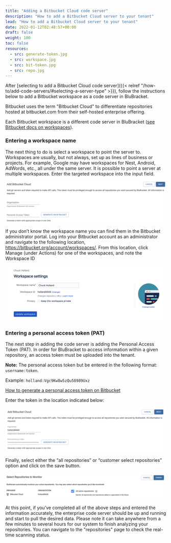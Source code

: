 ```yaml
---
title: "Adding a Bitbucket Cloud code server"
description: "How to add a Bitbucket Cloud server to your tenant"
lead: "How to add a Bitbucket Cloud server to your tenant"
date: 2022-01-12T02:48:57+00:00
draft: false
weight: 100
toc: false
resources:
  - src: generate-token.jpg
  - src: workspace.jpg
  - src: bit-token.jpg
  - src: repo.jpg
---
```


After [selecting to add a Bitbucket Cloud code server]({{< relref "/how-to/add-code-servers/#selecting-a-server-type" >}}), follow the instructions below to add a Bitbucket workspace as a code server in BluBracket.

Bitbucket uses the term "Bitbucket Cloud" to differentiate repositories hosted at bitbucket.com from their self-hosted enterprise offering.

Each Bitbucket workspace is a different code server in BluBracket ([see Bitbucket docs on workspaces](https://support.atlassian.com/bitbucket-cloud/docs/what-is-a-workspace/)).

### Entering a workspace name

The next thing to do is select a workspace to point the server to.  Workspaces are usually, but not always, set up as lines of business or projects.  For example, Google may have workspaces for Nest, Android, AdWords, etc., all under the same server.  It is possible to point a server at multiple workspaces. Enter the targeted workspace into the input field.

![generate token screenshot](generate-token.jpg)

If you don’t know the workspace name you can find them in the Bitbucket administrator portal.  Log into your Bitbucket account as an administrator and navigate to the following location, https://bitbucket.org/account/workspaces/.  From this location, click Manage (under Actions) for one of the workspaces, and note the Workspace ID

![workspace screenshot](workspace.jpg)

### Entering a personal access token (PAT)

The next step in adding the code server is adding the Personal Access Token (PAT). In order for BluBracket to access information within a given repository, an access token must be uploaded into the tenant.

**Note:** The personal access token but be entered in the following format: `username:token`.

Example: `holland:Vgc9Kw8w5zQu58989Uxz`

[How to generate a personal access token on Bitbucket](/how-to/add-code-servers/bitbucket-cloud/access-token/)

Enter the token in the location indicated below:

![bitbucket token screenshot](bit-token.jpg)

Finally, select either the “all repositories” or “customer select repositories” option and click on the save button.

![repo screenshot](repo.jpg)

At this point, if you’ve completed all of the above steps and entered the information accurately, the enterprise code server should be up and running and start to pull the desired data. Please note it can take anywhere from a few minutes to several hours for our system to finish analyzing your repositories. You can navigate to the "repositories" page to check the real-time scanning status.
